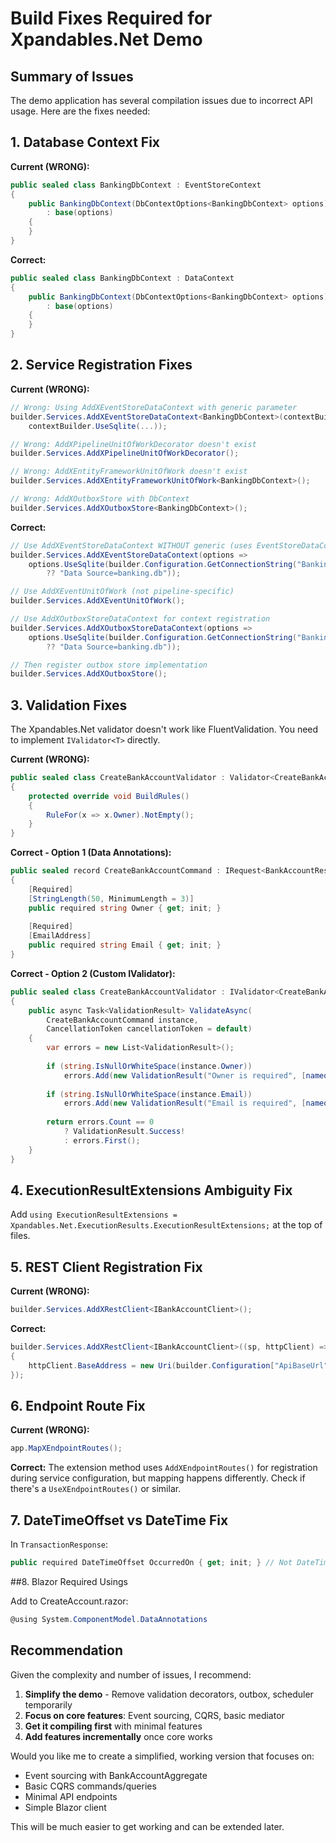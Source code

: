 # Build Fixes Required for Xpandables.Net Demo

## Summary of Issues

The demo application has several compilation issues due to incorrect API usage. Here are the fixes needed:

## 1. Database Context Fix

**Current (WRONG):**
```csharp
public sealed class BankingDbContext : EventStoreContext
{
    public BankingDbContext(DbContextOptions<BankingDbContext> options)
        : base(options)
    {
    }
}
```

**Correct:**
```csharp
public sealed class BankingDbContext : DataContext
{
    public BankingDbContext(DbContextOptions<BankingDbContext> options)
        : base(options)
    {
    }
}
```

## 2. Service Registration Fixes

**Current (WRONG):**
```csharp
// Wrong: Using AddXEventStoreDataContext with generic parameter
builder.Services.AddXEventStoreDataContext<BankingDbContext>(contextBuilder =>
    contextBuilder.UseSqlite(...));

// Wrong: AddXPipelineUnitOfWorkDecorator doesn't exist
builder.Services.AddXPipelineUnitOfWorkDecorator();

// Wrong: AddXEntityFrameworkUnitOfWork doesn't exist  
builder.Services.AddXEntityFrameworkUnitOfWork<BankingDbContext>();

// Wrong: AddXOutboxStore with DbContext
builder.Services.AddXOutboxStore<BankingDbContext>();
```

**Correct:**
```csharp
// Use AddXEventStoreDataContext WITHOUT generic (uses EventStoreDataContext)
builder.Services.AddXEventStoreDataContext(options =>
    options.UseSqlite(builder.Configuration.GetConnectionString("BankingDb") 
        ?? "Data Source=banking.db"));

// Use AddXEventUnitOfWork (not pipeline-specific)
builder.Services.AddXEventUnitOfWork();

// Use AddXOutboxStoreDataContext for context registration
builder.Services.AddXOutboxStoreDataContext(options =>
    options.UseSqlite(builder.Configuration.GetConnectionString("BankingDb") 
        ?? "Data Source=banking.db"));

// Then register outbox store implementation
builder.Services.AddXOutboxStore();
```

## 3. Validation Fixes

The Xpandables.Net validator doesn't work like FluentValidation. You need to implement `IValidator<T>` directly.

**Current (WRONG):**
```csharp
public sealed class CreateBankAccountValidator : Validator<CreateBankAccountCommand>
{
    protected override void BuildRules()
    {
        RuleFor(x => x.Owner).NotEmpty();
    }
}
```

**Correct - Option 1 (Data Annotations):**
```csharp
public sealed record CreateBankAccountCommand : IRequest<BankAccountResponse>
{
    [Required]
    [StringLength(50, MinimumLength = 3)]
    public required string Owner { get; init; }
    
    [Required]
    [EmailAddress]
    public required string Email { get; init; }
}
```

**Correct - Option 2 (Custom IValidator):**
```csharp
public sealed class CreateBankAccountValidator : IValidator<CreateBankAccountCommand>
{
    public async Task<ValidationResult> ValidateAsync(
        CreateBankAccountCommand instance,
        CancellationToken cancellationToken = default)
    {
        var errors = new List<ValidationResult>();
        
        if (string.IsNullOrWhiteSpace(instance.Owner))
            errors.Add(new ValidationResult("Owner is required", [nameof(instance.Owner)]));
            
        if (string.IsNullOrWhiteSpace(instance.Email))
            errors.Add(new ValidationResult("Email is required", [nameof(instance.Email)]));
            
        return errors.Count == 0 
            ? ValidationResult.Success! 
            : errors.First();
    }
}
```

## 4. ExecutionResultExtensions Ambiguity Fix

Add `using ExecutionResultExtensions = Xpandables.Net.ExecutionResults.ExecutionResultExtensions;` at the top of files.

## 5. REST Client Registration Fix

**Current (WRONG):**
```csharp
builder.Services.AddXRestClient<IBankAccountClient>();
```

**Correct:**
```csharp
builder.Services.AddXRestClient<IBankAccountClient>((sp, httpClient) =>
{
    httpClient.BaseAddress = new Uri(builder.Configuration["ApiBaseUrl"] ?? "https://localhost:7001");
});
```

## 6. Endpoint Route Fix

**Current (WRONG):**
```csharp
app.MapXEndpointRoutes();
```

**Correct:**
The extension method uses `AddXEndpointRoutes()` for registration during service configuration, but mapping happens differently. Check if there's a `UseXEndpointRoutes()` or similar.

## 7. DateTimeOffset vs DateTime Fix

In `TransactionResponse`:
```csharp
public required DateTimeOffset OccurredOn { get; init; } // Not DateTime
```

##8. Blazor Required Usings

Add to CreateAccount.razor:
```csharp
@using System.ComponentModel.DataAnnotations
```

## Recommendation

Given the complexity and number of issues, I recommend:

1. **Simplify the demo** - Remove validation decorators, outbox, scheduler temporarily
2. **Focus on core features**: Event sourcing, CQRS, basic mediator
3. **Get it compiling first** with minimal features
4. **Add features incrementally** once core works

Would you like me to create a simplified, working version that focuses on:
- Event sourcing with BankAccountAggregate
- Basic CQRS commands/queries  
- Minimal API endpoints
- Simple Blazor client

This will be much easier to get working and can be extended later.
